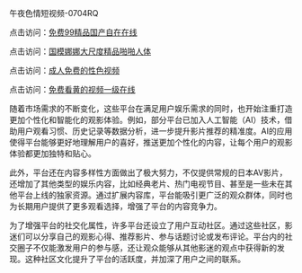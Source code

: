 午夜色情短视频-0704RQ

点击访问：<a href="https://vassv.pages.dev/">免费99精品国产自在在线</a>

点击访问：<a href="https://gsd-agv.pages.dev/">国模娜娜大尺度精品啪啪人体</a>

点击访问：<a href="https://gda-c7m.pages.dev/">成人免费的性色视频</a>

点击访问：<a href="https://tfda.pages.dev/">免费看黄的视频一级在线</a>

随着市场需求的不断变化，这些平台在满足用户娱乐需求的同时，也开始注重打造更加个性化和智能化的观影体验。例如，部分平台已加入人工智能（AI）技术，借助用户观看习惯、历史记录等数据分析，进一步提升影片推荐的精准度。AI的应用使得平台能够更好地理解用户的喜好，推送更加个性化的内容，让每个用户的观影体验都更加独特和贴心。

此外，平台还在内容多样性方面做出了极大努力，不仅提供常规的日本AV影片，还增加了其他类型的娱乐内容，比如经典老片、热门电视节目、甚至是一些未在其他平台上线的独家资源。通过扩展内容库，平台能吸引更广泛的观众群体，同时也为长期用户提供了更多观看选择，增强了平台的内容竞争力。

为了增强平台的社交化属性，许多平台还设立了用户互动社区。通过这些社区，影迷们可以分享自己的观影心得、推荐影片、参与话题讨论或发布评论。平台内的社交圈子不仅能激发用户的参与感，还让观众能够从其他影迷的观点中获得新的发现。这种社区文化提升了平台的活跃度，并加深了用户之间的联系。

<span style="display:none;">[Canonical link](https://github.com/Q20250704/So18 ）</span>
